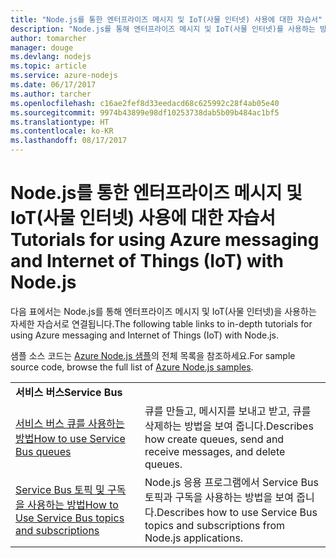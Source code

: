 ```yaml
---
title: "Node.js를 통한 엔터프라이즈 메시지 및 IoT(사물 인터넷) 사용에 대한 자습서"
description: "Node.js를 통해 엔터프라이즈 메시지 및 IoT(사물 인터넷)를 사용하는 방법을 보여 주는 자습서입니다."
author: tomarcher
manager: douge
ms.devlang: nodejs
ms.topic: article
ms.service: azure-nodejs
ms.date: 06/17/2017
ms.author: tarcher
ms.openlocfilehash: c16ae2fef8d33eedacd68c625992c28f4ab05e40
ms.sourcegitcommit: 9974b43899e98df10253738dab5b09b484ac1bf5
ms.translationtype: HT
ms.contentlocale: ko-KR
ms.lasthandoff: 08/17/2017
---
```

# <a name="tutorials-for-using-azure-messaging-and-internet-of-things-iot-with-nodejs"></a><span data-ttu-id="db230-103">Node.js를 통한 엔터프라이즈 메시지 및 IoT(사물 인터넷) 사용에 대한 자습서</span><span class="sxs-lookup"><span data-stu-id="db230-103">Tutorials for using Azure messaging and Internet of Things (IoT) with Node.js</span></span>

<span data-ttu-id="db230-104">다음 표에서는 Node.js를 통해 엔터프라이즈 메시지 및 IoT(사물 인터넷)을 사용하는 자세한 자습서로 연결됩니다.</span><span class="sxs-lookup"><span data-stu-id="db230-104">The following table links to in-depth tutorials for using Azure messaging and Internet of Things (IoT) with Node.js.</span></span>

<span data-ttu-id="db230-105">샘플 소스 코드는 [Azure Node.js 샘플](https://azure.microsoft.com/resources/samples/?term=nodejs)의 전체 목록을 참조하세요.</span><span class="sxs-lookup"><span data-stu-id="db230-105">For sample source code, browse the full list of [Azure Node.js samples](https://azure.microsoft.com/resources/samples/?term=nodejs).</span></span>

| | |
|---|---|
| <span data-ttu-id="db230-106">**서비스 버스**</span><span class="sxs-lookup"><span data-stu-id="db230-106">**Service Bus**</span></span> ||
| [<span data-ttu-id="db230-107">서비스 버스 큐를 사용하는 방법</span><span class="sxs-lookup"><span data-stu-id="db230-107">How to use Service Bus queues</span></span>](http://docs.microsoft.com/azure/service-bus-messaging/service-bus-nodejs-how-to-use-queues?toc=/azure/node/toc.json&bc=/azure/node/toc.json) | <span data-ttu-id="db230-108">큐를 만들고, 메시지를 보내고 받고, 큐를 삭제하는 방법을 보여 줍니다.</span><span class="sxs-lookup"><span data-stu-id="db230-108">Describes how create queues, send and receive messages, and delete queues.</span></span> |
| [<span data-ttu-id="db230-109">Service Bus 토픽 및 구독을 사용하는 방법</span><span class="sxs-lookup"><span data-stu-id="db230-109">How to Use Service Bus topics and subscriptions</span></span>](http://docs.microsoft.com/azure/service-bus-messaging/service-bus-nodejs-how-to-use-topics-subscriptions?toc=/azure/node/toc.json&bc=/azure/node/toc.json) | <span data-ttu-id="db230-110">Node.js 응용 프로그램에서 Service Bus 토픽과 구독을 사용하는 방법을 보여 줍니다.</span><span class="sxs-lookup"><span data-stu-id="db230-110">Describes how to use Service Bus topics and subscriptions from Node.js applications.</span></span> |
